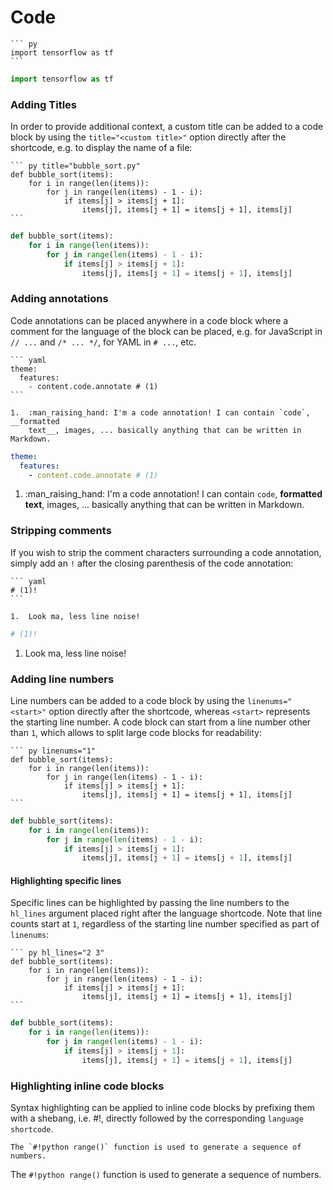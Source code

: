 # Code

``````
``` py
import tensorflow as tf
```
``````

``` py
import tensorflow as tf
```

### Adding Titles

In order to provide additional context, a custom title can be added to a code block by using the `title="<custom title>"` option directly after the shortcode, e.g. to display the name of a file:

``````
``` py title="bubble_sort.py"
def bubble_sort(items):
    for i in range(len(items)):
        for j in range(len(items) - 1 - i):
            if items[j] > items[j + 1]:
                items[j], items[j + 1] = items[j + 1], items[j]
```
``````

``` py title="bubble_sort.py"
def bubble_sort(items):
    for i in range(len(items)):
        for j in range(len(items) - 1 - i):
            if items[j] > items[j + 1]:
                items[j], items[j + 1] = items[j + 1], items[j]
```

### Adding annotations

Code annotations can be placed anywhere in a code block where a comment for the language of the block can be placed, e.g. for JavaScript in `// ...` and `/* ... */`, for YAML in `# ...`, etc.

``````
``` yaml
theme:
  features:
    - content.code.annotate # (1)
```

1.  :man_raising_hand: I'm a code annotation! I can contain `code`, __formatted
    text__, images, ... basically anything that can be written in Markdown.
``````

``` yaml
theme:
  features:
    - content.code.annotate # (1)
```

1.  :man_raising_hand: I'm a code annotation! I can contain `code`, __formatted
    text__, images, ... basically anything that can be written in Markdown.


### Stripping comments

If you wish to strip the comment characters surrounding a code annotation, simply add an `!` after the closing parenthesis of the code annotation:

``````
``` yaml
# (1)!
```

1.  Look ma, less line noise!
``````

``` yaml
# (1)!
```

1.  Look ma, less line noise!

### Adding line numbers

Line numbers can be added to a code block by using the `linenums="<start>"` option directly after the shortcode, whereas `<start>` represents the starting line number. A code block can start from a line number other than `1`, which allows to split large code blocks for readability:

``````
``` py linenums="1"
def bubble_sort(items):
    for i in range(len(items)):
        for j in range(len(items) - 1 - i):
            if items[j] > items[j + 1]:
                items[j], items[j + 1] = items[j + 1], items[j]
```
``````

``` py linenums="1"
def bubble_sort(items):
    for i in range(len(items)):
        for j in range(len(items) - 1 - i):
            if items[j] > items[j + 1]:
                items[j], items[j + 1] = items[j + 1], items[j]
```

#### Highlighting specific lines

Specific lines can be highlighted by passing the line numbers to the `hl_lines` argument placed right after the language shortcode. Note that line counts start at `1`, regardless of the starting line number specified as part of `linenums`:

``````
``` py hl_lines="2 3"
def bubble_sort(items):
    for i in range(len(items)):
        for j in range(len(items) - 1 - i):
            if items[j] > items[j + 1]:
                items[j], items[j + 1] = items[j + 1], items[j]
```
``````

``` py hl_lines="2 3"
def bubble_sort(items):
    for i in range(len(items)):
        for j in range(len(items) - 1 - i):
            if items[j] > items[j + 1]:
                items[j], items[j + 1] = items[j + 1], items[j]
```

### Highlighting inline code blocks

Syntax highlighting can be applied to inline code blocks by prefixing them with a shebang, i.e. #!, directly followed by the corresponding `language shortcode`.

```
The `#!python range()` function is used to generate a sequence of numbers.
```

The `#!python range()` function is used to generate a sequence of numbers.
